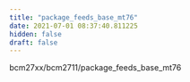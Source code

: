 ```yaml
---
title: "package_feeds_base_mt76"
date: 2021-07-01 08:37:40.811225
hidden: false
draft: false
---
```


bcm27xx/bcm2711/package_feeds_base_mt76

